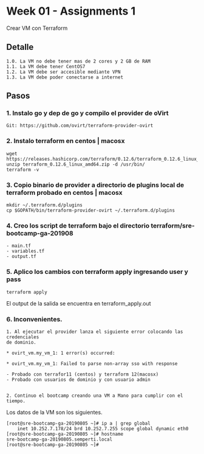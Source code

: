 # Week 01 - Assignments 1
Crear VM con Terraform

##  Detalle
	1.0. La VM no debe tener mas de 2 cores y 2 GB de RAM
	1.1. La VM debe tener CentOS7
	1.2. La VM debe ser accesible mediante VPN
	1.3. La VM debe poder conectarse a internet

## Pasos

### 1. Instalo go y dep de go y compilo el provider de oVirt
```
Git: https://github.com/ovirt/terraform-provider-ovirt
```

### 2. Instalo terraform en centos | macosx
```
wget https://releases.hashicorp.com/terraform/0.12.6/terraform_0.12.6_linux_amd64.zip
unzip terraform_0.12.6_linux_amd64.zip -d /usr/bin/
terraform -v
```

### 3. Copio binario de provider a directorio de plugins local de terraform probado en centos | macosx

```
mkdir ~/.terraform.d/plugins
cp $GOPATH/bin/terraform-provider-ovirt ~/.terraform.d/plugins
```

### 4. Creo los script de terraform bajo el directorio terraform/sre-bootcamp-ga-201908
```
- main.tf
- variables.tf
- output.tf
```

### 5. Aplico los cambios con terraform apply ingresando user y pass
```
terraform apply
```

El output de la salida se encuentra en terraform_apply.out

### 6. Inconvenientes.

	1. Al ejecutar el provider lanza el siguiente error colocando las credenciales
	de dominio. 

```
* ovirt_vm.my_vm_1: 1 error(s) occurred:

* ovirt_vm.my_vm_1: Failed to parse non-array sso with response
```

	- Probado con terrafor11 (centos) y terraform 12(macosx)
	- Probado con usuarios de dominio y con usuario admin


	2. Continuo el bootcamp creando una VM a Mano para cumplir con el tiempo.

Los datos de la VM son los siguientes.

```
[root@sre-bootcamp-ga-20190805 ~]# ip a | grep global
    inet 10.252.7.178/24 brd 10.252.7.255 scope global dynamic eth0
[root@sre-bootcamp-ga-20190805 ~]# hostname
sre-bootcamp-ga-20190805.semperti.local
[root@sre-bootcamp-ga-20190805 ~]#
```

